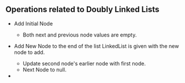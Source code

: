 ## Operations related to Doubly Linked Lists

* Add Initial Node
    - Both next and previous node values are empty.

* Add New Node to the end of the list
LinkedList is given with the new node to add.
    - Update second node's earlier node with first node.
    - Next Node to null.
* 